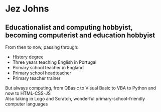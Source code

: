 # Jez Johns
## Educationalist and computing hobbyist, becoming computerist and education hobbyist   
From then to now, passing through:    
  - History degree   
  - Three years teaching English in Portugal   
  - Primary school teacher in England   
  - Primary school headteacher   
  - Primary teacher trainer    

But always computing, from QBasic to Visual Basic to VBA to Python and now to HTML-CSS-JS   
Also taking in Logo and Scratch, wonderful primary-school-friendly computer languages   

<!--
**jezinho22/jezinho22** is a ✨ _special_ ✨ repository because its `README.md` (this file) appears on your GitHub profile.

Here are some ideas to get you started:

- 🔭 I’m currently working on ...
- 🌱 I’m currently learning ...
- 👯 I’m looking to collaborate on ...
- 🤔 I’m looking for help with ...
- 💬 Ask me about ...
- 📫 How to reach me: ...
- 😄 Pronouns: ...
- ⚡ Fun fact: ...
-->
